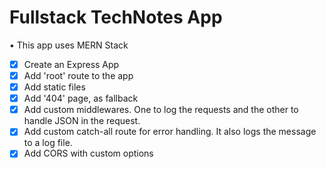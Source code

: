 # Fullstack TechNotes App

• This app uses MERN Stack

- [x] Create an Express App
- [x] Add 'root' route to the app
- [x] Add static files
- [x] Add '404' page, as fallback
- [x] Add custom middlewares. One to log the requests and the other to handle JSON in the request.
- [x] Add custom catch-all route for error handling. It also logs the message to a log file.
- [x] Add CORS with custom options
